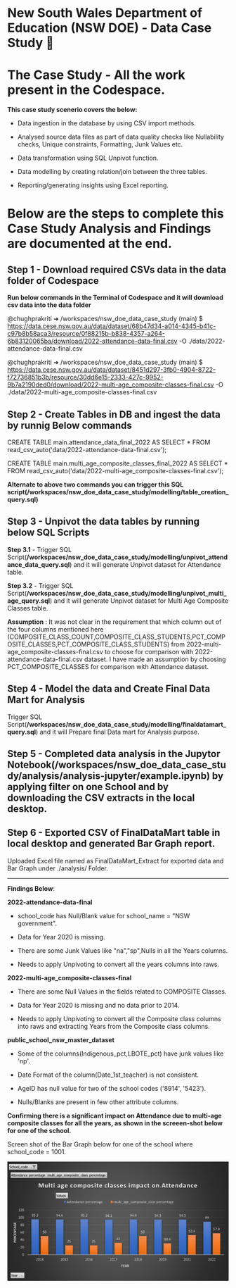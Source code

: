 # New South Wales Department of Education (NSW DOE) - Data Case Study 🦘

# The Case Study - All the work present in the Codespace.

**This case study scenerio covers the below:**

* Data ingestion in the database by using CSV import methods.

* Analysed source data files as part of data quality checks like Nullability checks, Unique constraints, Formatting, Junk Values etc.

* Data transformation using SQL Unpivot function.

* Data modelling by creating relation/join between the three tables.

* Reporting/generating insights using Excel reporting.


# Below are the steps to complete this Case Study Analysis and Findings are documented at the end.

## Step 1 - Download required CSVs data in the data folder of Codespace 

**Run below commands in the Terminal of Codespace and it will download csv data into the data folder**

@chughprakriti ➜ /workspaces/nsw_doe_data_case_study (main) $ https://data.cese.nsw.gov.au/data/dataset/68b47d34-a014-4345-b41c-c97b8b58aca3/resource/0f88215b-b838-4357-a264-6b83120065ba/download/2022-attendance-data-final.csv -O ./data/2022-attendance-data-final.csv

@chughprakriti ➜ /workspaces/nsw_doe_data_case_study (main) $ https://data.cese.nsw.gov.au/data/dataset/8451d297-3fb0-4904-8722-f72736851b3b/resource/30dd6e15-2333-427c-9952-9b7a2190ded0/download/2022-multi-age_composite-classes-final.csv -O ./data/2022-multi-age_composite-classes-final.csv


## Step 2 - Create Tables in DB and ingest the data by runnig Below commands 

CREATE TABLE main.attendance_data_final_2022 AS SELECT * FROM read_csv_auto('data/2022-attendance-data-final.csv');

CREATE TABLE main.multi_age_composite_classes_final_2022 AS SELECT * FROM read_csv_auto('data/2022-multi-age_composite-classes-final.csv');

**Alternate to above two commands you can trigger this SQL script(/workspaces/nsw_doe_data_case_study/modelling/table_creation_query.sql)**


## Step 3 - Unpivot the data tables by running below SQL Scripts

**Step 3.1** - Trigger SQL Script(**/workspaces/nsw_doe_data_case_study/modelling/unpivot_attendance_data_query.sql**) and it will generate Unpivot dataset for Attendance table. 

**Step 3.2** - Trigger SQL Script(**/workspaces/nsw_doe_data_case_study/modelling/unpivot_multi_age_query.sql**) and it will generate Unpivot dataset for Multi Age Composite Classes table. 

**Assumption** : It was not clear in the requirement that which column out of the four columns mentioned here (COMPOSITE_CLASS_COUNT,COMPOSITE_CLASS_STUDENTS,PCT_COMPOSITE_CLASSES,PCT_COMPOSITE_CLASS_STUDENTS) from 2022-multi-age_composite-classes-final.csv to choose for comparison with 2022-attendance-data-final.csv dataset. I have made an assumption by choosing PCT_COMPOSITE_CLASSES for comparison with Attendance dataset.

## Step 4 - Model the data and Create Final Data Mart for Analysis

Trigger SQL Script(**/workspaces/nsw_doe_data_case_study/modelling/finaldatamart_query.sql**) and it will Prepare final Data mart for Analysis purpose.


## Step 5 - Completed data analysis in the Jupytor Notebook(/workspaces/nsw_doe_data_case_study/analysis/analysis-jupyter/example.ipynb) by applying filter on one School and by downloading the CSV extracts in the local desktop.

## Step 6 - Exported CSV of FinalDataMart table in local desktop and generated Bar Graph report.

Uploaded Excel file named as FinalDataMart_Extract for exported data and Bar Graph under ./analysis/ Folder.

--------------------------------------------------------------------------------------------------------------------

**Findings Below**:

**2022-attendance-data-final**

* school_code has Null/Blank value for school_name = "NSW government".

* Data for Year 2020 is missing. 

* There are some Junk Values like "na","sp",Nulls in all the Years columns.

* Needs to apply Unpivoting to convert all the years columns into raws.

**2022-multi-age_composite-classes-final**

* There are some Null Values in the fields related to COMPOSITE Classes.

* Data for Year 2020 is missing and no data prior to 2014. 

* Needs to apply Unpivoting to convert all the Composite class columns into raws and extracting Years from the Composite class columns.

**public_school_nsw_master_dataset**

* Some of the columns(Indigenous_pct,LBOTE_pct) have junk values like 'np'.

* Date Format of the column(Date_1st_teacher) is not consistent.

* AgeID has null value for two of the school codes ('8914', '5423').

* Nulls/Blanks are present in few other attribute columns.

**Confirming there is a significant impact on Attendance due to multi-age composite classes for all the years,
as shown in the screeen-shot below for one of the school.**

Screen shot of the Bar Graph below for one of the school where school_code = 1001.

![Report Screen shot](.github/static/AnalysisReport.jpg)


